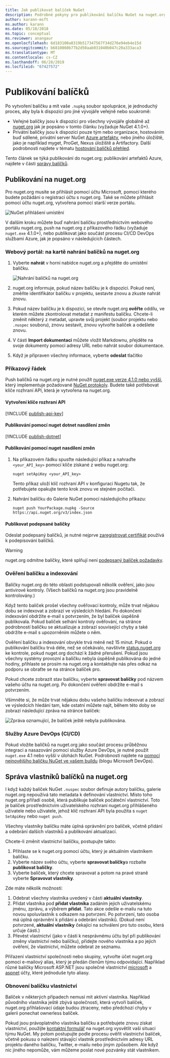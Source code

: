 ```yaml
---
title: Jak publikovat balíček NuGet
description: Podrobné pokyny pro publikování balíčku NuGet na nuget.org nebo privátní kanály a jak spravovat vlastnictví balíčků na nuget.org.
author: karann-msft
ms.author: karann
ms.date: 05/18/2018
ms.topic: conceptual
ms.reviewer: anangaur
ms.openlocfilehash: 6d183100a8319b517347567f34d276e94eb4e15d
ms.sourcegitcommit: b6810860b77b2d50aab031040b047c20a333aca3
ms.translationtype: MT
ms.contentlocale: cs-CZ
ms.lasthandoff: 06/28/2019
ms.locfileid: "67427572"
---
```

# <a name="publishing-packages"></a>Publikování balíčků

Po vytvoření balíčku a mít vaše `.nupkg` soubor spolupráce, je jednoduchý proces, aby byla k dispozici pro jiné vývojáře veřejně nebo soukromě:

- Veřejné balíčky jsou k dispozici pro všechny vývojáře globálně až [nuget.org](https://www.nuget.org/packages/manage/upload) jak je popsáno v tomto článku (vyžaduje NuGet 4.1.0+).
- Privátní balíčky jsou k dispozici pouze tým nebo organizace, hostováním buď sdílené, privátní server NuGet [Azure artefakty](https://www.visualstudio.com/docs/package/nuget/publish), nebo jiného úložiště, jako je například myget, ProGet, Nexus úložiště a Artifactory. Další podrobnosti najdete v tématu [hostování balíčků přehled](../hosting-packages/overview.md).

Tento článek se týká publikování do nuget.org; publikování artefaktů Azure, najdete v části [správy balíčků](https://www.visualstudio.com/docs/package/nuget/publish).

## <a name="publish-to-nugetorg"></a>Publikování na nuget.org

Pro nuget.org musíte se přihlásit pomocí účtu Microsoft, pomocí kterého budete požádáni o registraci účtu s nuget.org. Také se můžete přihlásit pomocí účtu nuget.org, vytvořena pomocí starší verze portálu.

![NuGet přihlášení umístění](media/publish_NuGetSignIn.png)

V dalším kroku můžete buď nahrání balíčku prostřednictvím webového portálu nuget.org, push na nuget.org z příkazového řádku (vyžaduje `nuget.exe` 4.1.0+), nebo publikovat jako součást procesu CI/CD DevOps službami Azure, jak je popsáno v následujících částech.

### <a name="web-portal-use-the-upload-package-tab-on-nugetorg"></a>Webový portál: na kartě nahrání balíčků na nuget.org

1. Vyberte **nahrát** v horní nabídce nuget.org a přejděte do umístění balíčku.

    ![Nahrání balíčků na nuget.org](media/publish_UploadYourPackage.PNG)

1. nuget.org informuje, pokud název balíčku je k dispozici. Pokud není, změňte identifikátor balíčku v projektu, sestavte znovu a zkuste nahrát znovu.

1. Pokud název balíčku je k dispozici, se otevře nuget.org **ověřte** oddílu, ve kterém můžete zkontrolovat metadat z manifestu balíčku. Chcete-li změnit některý z metadat, upravte svůj projekt (soubor projektu nebo `.nuspec` souboru), znovu sestavit, znovu vytvořte balíček a odešlete znovu.

1. V části **Import dokumentaci** můžete vložit Markdownu, přejděte na svoje dokumenty pomocí adresy URL nebo nahrát soubor dokumentace.

1. Když je připraven všechny informace, vyberte **odeslat** tlačítko

### <a name="command-line"></a>Příkazový řádek

Push balíčků na nuget.org je nutné použít [nuget.exe verze 4.1.0 nebo vyšší](https://www.nuget.org/downloads), který implementuje požadované [NuGet protokoly](../api/nuget-protocols.md). Budete také potřebovat klíče rozhraní API, která je vytvořena na nuget.org.

#### <a name="create-api-keys"></a>Vytvoření klíče rozhraní API

[!INCLUDE [publish-api-key](../quickstart/includes/publish-api-key.md)]

#### <a name="publish-with-dotnet-nuget-push"></a>Publikování pomocí nuget dotnet nasdílení změn

[!INCLUDE [publish-dotnet](../quickstart/includes/publish-dotnet.md)]

#### <a name="publish-with-nuget-push"></a>Publikování pomocí nuget nasdílení změn

1. Na příkazovém řádku spusťte následující příkaz a nahraďte `<your_API_key>` pomocí klíče získané z webu nuget.org:

    ```cli
    nuget setApiKey <your_API_key>
    ```

    Tento příkaz uloží klíč rozhraní API v konfiguraci Nugetu tak, že potřebujete opakujte tento krok znovu ve stejném počítači.

1. Nahrání balíčku do Galerie NuGet pomocí následujícího příkazu:

    ```cli
    nuget push YourPackage.nupkg -Source https://api.nuget.org/v3/index.json
    ```

#### <a name="publish-signed-packages"></a>Publikovat podepsané balíčky

Odeslat podepsaný balíčků, je nutné nejprve [zaregistrovat certifikát](../create-packages/Sign-a-Package.md#register-the-certificate-on-nugetorg) používá k podepisování balíčků. 

> [!Warning]
> nuget.org odmítne balíčky, které splňují není [podepsaný balíček požadavky](../reference/Signed-Packages-Reference.md#signature-requirements-on-nugetorg).

### <a name="package-validation-and-indexing"></a>Ověření balíčku a indexování

Balíčky nuget.org do této oblasti podstupovali několik ověření, jako jsou antivirové kontroly. (Všech balíčků na nuget.org jsou pravidelně kontrolovány.)

Když tento balíček prošel všechny ověřovací kontroly, může trvat nějakou dobu se indexovat a zobrazí ve výsledcích hledání. Po dokončení indexování obdržíte e-mail s potvrzením, že byl balíček úspěšně publikovala. Pokud balíček selhání kontroly ověřování, na stránce podrobností balíčku se aktualizuje a zobrazí související chyby a také obdržíte e-mail s upozorněním můžete o něm.

Ověření balíčku a indexování obvykle trvá méně než 15 minut. Pokud o publikování balíčku trvá déle, než se očekávalo, navštivte [status.nuget.org](https://status.nuget.org/) ke kontrole, pokud nuget.org dochází k žádné přerušení. Pokud jsou všechny systémy provozní a balíčku nebyla úspěšně publikována do jedné hodiny, přihlaste se prosím na nuget.org a kontaktujte nás přes odkaz na podporu se obraťte se na stránce balíček pro.

Pokud chcete zobrazit stav balíčku, vyberte **spravovat balíčky** pod názvem vašeho účtu na nuget.org. Po dokončení ověření obdržíte e-mail s potvrzením.

Všimněte si, že může trvat nějakou dobu vašeho balíčku indexovat a zobrazí ve výsledcích hledání tam, kde ostatní můžete najít, během této doby se zobrazí následující zpráva na stránce balíček:

![Zpráva oznamující, že balíček ještě nebyla publikována.](media/publish_NotYetIndexed.png)

### <a name="azure-devops-services-cicd"></a>Služby Azure DevOps (CI/CD)

Pokud vložíte balíčků na nuget.org jako součást procesu průběžnou integraci a nasazování pomocí služby Azure DevOps, je nutné použít `nuget.exe` 4.1 nebo vyšší v úlohách NuGet. Podrobnosti najdete na [pomocí nejnovějšího balíčku NuGet ve vašem buildu](https://blogs.msdn.microsoft.com/devops/2017/09/29/using-the-latest-nuget-in-your-build/) (blogu Microsoft DevOps).

## <a name="managing-package-owners-on-nugetorg"></a>Správa vlastníků balíčků na nuget.org

I když každý balíček NuGet `.nuspec` soubor definuje autory balíčku, galerie nuget.org nepoužívá tato metadata k definování vlastnictví. Místo toho nuget.org přiřadí osobě, která publikuje balíček počáteční vlastnictví. Toto je balíček prostřednictvím uživatelského rozhraní nuget.org přihlášeného uživatele nebo uživatele, jehož klíč rozhraní API byla použita s `nuget SetApiKey` nebo `nuget push`.

Všechny vlastníky balíčku máte úplná oprávnění pro balíček, včetně přidání a odebrání dalších vlastníků a publikování aktualizací.

Chcete-li změnit vlastnictví balíčku, postupujte takto:

1. Přihlaste se k nuget.org pomocí účtu, který je aktuálním vlastníkem balíčku.
1. Vyberte název svého účtu, vyberte **spravovat balíčky**a rozbalte **publikovat balíčky**.
1. Vyberte balíček, který chcete spravovat a potom na pravé straně vyberte **Spravovat vlastníky**.

Zde máte několik možností:

1. Odebrat všechny vlastníka uvedený v části **aktuální vlastníky**.
1. Přidat vlastníka pod **přidat vlastníka** zadáním jejich uživatelskému jménu, zprávu, a výběrem **přidat**. Tato akce odešle e-mailu na tuto novou spoluvlastník s odkazem na potvrzení. Po potvrzení, tato osoba má úplná oprávnění k přidání a odebrání vlastníků. (Dokud není potvrzené, **aktuální vlastníky** čekající na schválení pro tuto osobu, která určuje části.)
1. Převést vlastnictví (jako v části k nesprávnému účtu byl při publikování změny vlastnictví nebo balíčku), přidejte nového vlastníka a po jejich ověření, že vlastnictví, můžete odebrat ze seznamu.

Přiřazení vlastnictví společnosti nebo skupiny, vytvořte účet nuget.org pomocí e-mailový alias, který je předán členům týmu odpovídající. Například různé balíčky Microsoft ASP.NET jsou společné vlastnictví [microsoft](http://nuget.org/profiles/microsoft) a [aspnet](http://nuget.org/profiles/aspnet) účty, které jednoduše tyto aliasy.

### <a name="recovering-package-ownership"></a>Obnovení balíčku vlastnictví

Balíček v některých případech nemusí mít aktivní vlastníka. Například původního vlastníka ještě zbývá společnosti, která vytvoří balíček, nuget.org přihlašovací údaje budou ztraceny, nebo předchozí chyby v galerii ponechat ownerless balíček.

Pokud jsou právoplatného vlastníka balíčku a potřebujete znovu získat vlastnictví, použijte [kontaktní formulář](https://www.nuget.org/policies/Contact) na nuget.org vysvětlit vaší situaci týmu NuGet. My potom postupujte podle procesu ověřit vlastnictví balíček, včetně pokusu o nalezení stávající vlastník prostřednictvím adresy URL projektu daného balíčku, Twitter, e-mailu nebo jiným způsobem. Ale když nic jiného nepomůže, vám můžeme poslat nové pozvánky stát vlastníkem.
